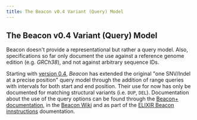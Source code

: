 ```yaml
---
title: The Beacon v0.4 Variant (Query) Model
---
```


## The Beacon v0.4 Variant (Query) Model

Beacon doesn't provide a representational but rather a query model. Also, specifications so far only document the use against a reference genome edition (e.g. _GRCh38_), and not against arbitrary sequence IDs.

Starting with [version 0.4](), _Beacon_ has extended the original "one SNV/Indel at a precise position" query model through the addition of range queries with intervals for both start and end position. Their use for now has only be documented for matching structural variants (i.e. `DUP`, `DEL`). Documentation about the use of the query options can be found through the [Beacon+ documentation](http://info.progenetix.org/howto/beacon-range-matches.html), in the [Beacon Wiki](https://github.com/ga4gh-beacon/specification/wiki/Beacon-Queries) and as part of the [ELIXIR Beacon innstructions](https://github.com/ga4gh-beacon/beacon-elixir/tree/v0.4) doumentation.

